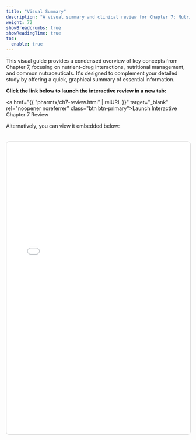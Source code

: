```yaml
---
title: "Visual Summary"
description: "A visual summary and clinical review for Chapter 7: Nutrition and Nutraceuticals."
weight: 72
showBreadcrumbs: true
showReadingTime: true
toc:
  enable: true
---
```


This visual guide provides a condensed overview of key concepts from Chapter 7, focusing on nutrient-drug interactions, nutritional management, and common nutraceuticals. It's designed to complement your detailed study by offering a quick, graphical summary of essential information.

**Click the link below to launch the interactive review in a new tab:**

<a href="{{ "pharmtx/ch7-review.html" | relURL }}" target="_blank" rel="noopener noreferrer" class="btn btn-primary">Launch Interactive Chapter 7 Review</a>

Alternatively, you can view it embedded below:

<iframe src="{{ "pharmtx/ch7-review.html" | relURL }}" width="100%" height="800px" style="border:1px solid #ccc; border-radius: 8px; margin-top: 20px;">
  Your browser does not support iframes. Please <a href="{{ "pharmtx/ch7-review.html" | relURL }}" target="_blank" rel="noopener noreferrer">click here to view the content</a>.
</iframe>

<style>
.btn-primary {
  display: inline-block;
  font-weight: 600;
  color: #fff;
  background-color: #005f73; /* Primary color from your HTML's palette */
  border-color: #005f73;
  text-align: center;
  vertical-align: middle;
  cursor: pointer;
  padding: 0.75rem 1.5rem;
  font-size: 1rem;
  line-height: 1.5;
  border-radius: 0.3rem;
  text-decoration: none;
  transition: color .15s ease-in-out,background-color .15s ease-in-out,border-color .15s ease-in-out,box-shadow .15s ease-in-out;
}

.btn-primary:hover {
  background-color: #0a9396; /* Secondary color for hover */
  border-color: #0a9396;
  color: #fff;
  text-decoration: none;
}
</style>
